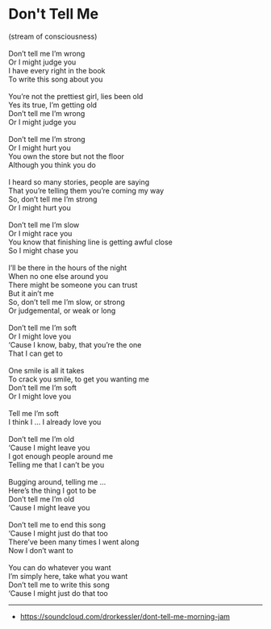 # Don't Tell Me

(stream of consciousness) \
\
Don’t tell me I’m wrong\
Or I might judge you\
I have every right in the book\
To write this song about you\
\
You’re not the prettiest girl, lies been old\
Yes its true, I’m getting old\
Don’t tell me I’m wrong\
Or I might judge you\
\
Don’t tell me I’m strong\
Or I might hurt you\
You own the store but not the floor\
Although you think you do\
\
I heard so many stories, people are saying\
That you’re telling them you’re coming my way\
So, don’t tell me I’m strong\
Or I might hurt you\
\
Don’t tell me I’m slow\
Or I might race you\
You know that finishing line is getting awful close\
So I might chase you\
\
I’ll be there in the hours of the night\
When no one else around you\
There might be someone you can trust\
But it ain’t me\
So, don’t tell me I’m slow, or strong\
Or judgemental, or weak or long\
\
Don’t tell me I’m soft\
Or I might love you\
‘Cause I know, baby, that you’re the one\
That I can get to\
\
One smile is all it takes\
To crack you smile, to get you wanting me\
Don’t tell me I’m soft\
Or I might love you\
\
Tell me I’m soft\
I think I … I already love you\
\
Don’t tell me I’m old\
‘Cause I might leave you\
I got enough people around me\
Telling me that I can’t be you\
\
Bugging around, telling me …\
Here’s the thing I got to be\
Don’t tell me I’m old\
‘Cause I might leave you\
\
Don’t tell me to end this song\
‘Cause I might just do that too\
There’ve been many times I went along\
Now I don’t want to\
\
You can do whatever you want\
I’m simply here, take what you want\
Don’t tell me to write this song\
‘Cause I might just do that too

---
- https://soundcloud.com/drorkessler/dont-tell-me-morning-jam
